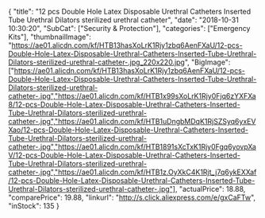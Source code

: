 {
	"title": "12 pcs Double Hole Latex Disposable Urethral Catheters Inserted Tube Urethral Dilators sterilized urethral catheter",
	"date": "2018-10-31 10:30:20",
	"SubCat": ["Security & Protection"],
	"categories": ["Emergency Kits"],
	"thumbnailImage": "https://ae01.alicdn.com/kf/HTB13hasXoLrK1Rjy1zbq6AenFXaU/12-pcs-Double-Hole-Latex-Disposable-Urethral-Catheters-Inserted-Tube-Urethral-Dilators-sterilized-urethral-catheter-.jpg_220x220.jpg",
	"BigImage": ["https://ae01.alicdn.com/kf/HTB13hasXoLrK1Rjy1zbq6AenFXaU/12-pcs-Double-Hole-Latex-Disposable-Urethral-Catheters-Inserted-Tube-Urethral-Dilators-sterilized-urethral-catheter-.jpg","https://ae01.alicdn.com/kf/HTB1x99sXoLrK1Rjy0Fjq6zYXFXa8/12-pcs-Double-Hole-Latex-Disposable-Urethral-Catheters-Inserted-Tube-Urethral-Dilators-sterilized-urethral-catheter-.jpg","https://ae01.alicdn.com/kf/HTB1uDngbMDqK1RjSZSyq6yxEVXao/12-pcs-Double-Hole-Latex-Disposable-Urethral-Catheters-Inserted-Tube-Urethral-Dilators-sterilized-urethral-catheter-.jpg","https://ae01.alicdn.com/kf/HTB1891sXcTxK1Rjy0Fgq6yovpXaV/12-pcs-Double-Hole-Latex-Disposable-Urethral-Catheters-Inserted-Tube-Urethral-Dilators-sterilized-urethral-catheter-.jpg","https://ae01.alicdn.com/kf/HTB1z.OyXkC4K1Rjt_j7q6ykEXXaf/12-pcs-Double-Hole-Latex-Disposable-Urethral-Catheters-Inserted-Tube-Urethral-Dilators-sterilized-urethral-catheter-.jpg"],
	"actualPrice": 18.88,
	"comparePrice": 19.88,
	"linkurl": "http://s.click.aliexpress.com/e/gxCaFTw",
	"inStock": 135
}
